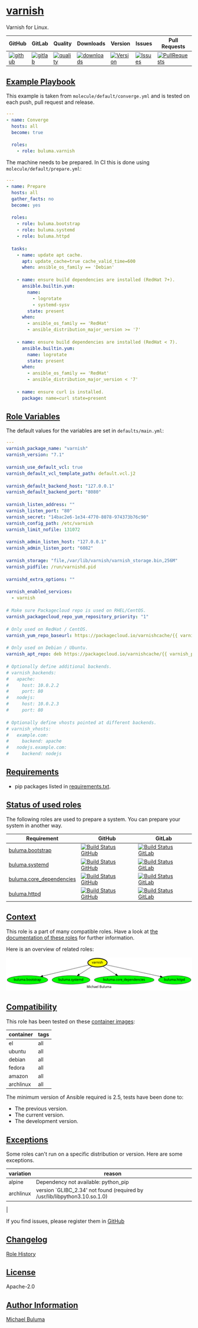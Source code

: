 # [varnish](#varnish)

Varnish for Linux.

|GitHub|GitLab|Quality|Downloads|Version|Issues|Pull Requests|
|------|------|-------|---------|-------|------|-------------|
|[![github](https://github.com/buluma/ansible-role-varnish/workflows/Ansible%20Molecule/badge.svg)](https://github.com/buluma/ansible-role-varnish/actions)|[![gitlab](https://gitlab.com/buluma/ansible-role-varnish/badges/master/pipeline.svg)](https://gitlab.com/buluma/ansible-role-varnish)|[![quality](https://img.shields.io/ansible/quality/54985)](https://galaxy.ansible.com/buluma/varnish)|[![downloads](https://img.shields.io/ansible/role/d/54985)](https://galaxy.ansible.com/buluma/varnish)|[![Version](https://img.shields.io/github/release/buluma/ansible-role-varnish.svg)](https://github.com/buluma/ansible-role-varnish/releases/)|[![Issues](https://img.shields.io/github/issues/buluma/ansible-role-varnish.svg)](https://github.com/buluma/ansible-role-varnish/issues/)|[![PullRequests](https://img.shields.io/github/issues-pr-closed-raw/buluma/ansible-role-varnish.svg)](https://github.com/buluma/ansible-role-varnish/pulls/)|

## [Example Playbook](#example-playbook)

This example is taken from `molecule/default/converge.yml` and is tested on each push, pull request and release.
```yaml
---
- name: Converge
  hosts: all
  become: true

  roles:
    - role: buluma.varnish
```

The machine needs to be prepared. In CI this is done using `molecule/default/prepare.yml`:
```yaml
---
- name: Prepare
  hosts: all
  gather_facts: no
  become: yes

  roles:
    - role: buluma.bootstrap
    - role: buluma.systemd
    - role: buluma.httpd

  tasks:
    - name: update apt cache.
      apt: update_cache=true cache_valid_time=600
      when: ansible_os_family == 'Debian'

    - name: ensure build dependencies are installed (RedHat 7+).
      ansible.builtin.yum:
        name:
          - logrotate
          - systemd-sysv
        state: present
      when:
        - ansible_os_family == 'RedHat'
        - ansible_distribution_major_version >= '7'

    - name: ensure build dependencies are installed (RedHat < 7).
      ansible.builtin.yum:
        name: logrotate
        state: present
      when:
        - ansible_os_family == 'RedHat'
        - ansible_distribution_major_version < '7'

    - name: ensure curl is installed.
      package: name=curl state=present
```


## [Role Variables](#role-variables)

The default values for the variables are set in `defaults/main.yml`:
```yaml
---
varnish_package_name: "varnish"
varnish_version: "7.1"

varnish_use_default_vcl: true
varnish_default_vcl_template_path: default.vcl.j2

varnish_default_backend_host: "127.0.0.1"
varnish_default_backend_port: "8080"

varnish_listen_address: ""
varnish_listen_port: "80"
varnish_secret: "14bac2e6-1e34-4770-8078-974373b76c90"
varnish_config_path: /etc/varnish
varnish_limit_nofile: 131072

varnish_admin_listen_host: "127.0.0.1"
varnish_admin_listen_port: "6082"

varnish_storage: "file,/var/lib/varnish/varnish_storage.bin,256M"
varnish_pidfile: /run/varnishd.pid

varnishd_extra_options: ""

varnish_enabled_services:
  - varnish

# Make sure Packagecloud repo is used on RHEL/CentOS.
varnish_packagecloud_repo_yum_repository_priority: "1"

# Only used on RedHat / CentOS.
varnish_yum_repo_baseurl: https://packagecloud.io/varnishcache/{{ varnish_packagecloud_repo }}/el/{{ ansible_distribution_major_version|int }}/$basearch

# Only used on Debian / Ubuntu.
varnish_apt_repo: deb https://packagecloud.io/varnishcache/{{ varnish_packagecloud_repo }}/{{ ansible_distribution | lower }}/ {{ ansible_distribution_release }} main

# Optionally define additional backends.
# varnish_backends:
#   apache:
#     host: 10.0.2.2
#     port: 80
#   nodejs:
#     host: 10.0.2.3
#     port: 80

# Optionally define vhosts pointed at different backends.
# varnish_vhosts:
#   example.com:
#     backend: apache
#   nodejs.example.com:
#     backend: nodejs
```

## [Requirements](#requirements)

- pip packages listed in [requirements.txt](https://github.com/buluma/ansible-role-varnish/blob/main/requirements.txt).

## [Status of used roles](#status-of-requirements)

The following roles are used to prepare a system. You can prepare your system in another way.

| Requirement | GitHub | GitLab |
|-------------|--------|--------|
|[buluma.bootstrap](https://galaxy.ansible.com/buluma/bootstrap)|[![Build Status GitHub](https://github.com/buluma/ansible-role-bootstrap/workflows/Ansible%20Molecule/badge.svg)](https://github.com/buluma/ansible-role-bootstrap/actions)|[![Build Status GitLab ](https://gitlab.com/buluma/ansible-role-bootstrap/badges/main/pipeline.svg)](https://gitlab.com/buluma/ansible-role-bootstrap)|
|[buluma.systemd](https://galaxy.ansible.com/buluma/systemd)|[![Build Status GitHub](https://github.com/buluma/ansible-role-systemd/workflows/Ansible%20Molecule/badge.svg)](https://github.com/buluma/ansible-role-systemd/actions)|[![Build Status GitLab ](https://gitlab.com/buluma/ansible-role-systemd/badges/master/pipeline.svg)](https://gitlab.com/buluma/ansible-role-systemd)|
|[buluma.core_dependencies](https://galaxy.ansible.com/buluma/core_dependencies)|[![Build Status GitHub](https://github.com/buluma/ansible-role-core_dependencies/workflows/Ansible%20Molecule/badge.svg)](https://github.com/buluma/ansible-role-core_dependencies/actions)|[![Build Status GitLab ](https://gitlab.com/buluma/ansible-role-core_dependencies/badges/main/pipeline.svg)](https://gitlab.com/buluma/ansible-role-core_dependencies)|
|[buluma.httpd](https://galaxy.ansible.com/buluma/httpd)|[![Build Status GitHub](https://github.com/buluma/ansible-role-httpd/workflows/Ansible%20Molecule/badge.svg)](https://github.com/buluma/ansible-role-httpd/actions)|[![Build Status GitLab ](https://gitlab.com/buluma/ansible-role-httpd/badges/master/pipeline.svg)](https://gitlab.com/buluma/ansible-role-httpd)|

## [Context](#context)

This role is a part of many compatible roles. Have a look at [the documentation of these roles](https://buluma.github.io/) for further information.

Here is an overview of related roles:

![dependencies](https://raw.githubusercontent.com/buluma/ansible-role-varnish/png/requirements.png "Dependencies")

## [Compatibility](#compatibility)

This role has been tested on these [container images](https://hub.docker.com/u/buluma):

|container|tags|
|---------|----|
|el|all|
|ubuntu|all|
|debian|all|
|fedora|all|
|amazon|all|
|archlinux|all|

The minimum version of Ansible required is 2.5, tests have been done to:

- The previous version.
- The current version.
- The development version.

## [Exceptions](#exceptions)

Some roles can't run on a specific distribution or version. Here are some exceptions.

| variation                 | reason                 |
|---------------------------|------------------------|
| alpine | Dependency not available: python_pip |
| archlinux | version `GLIBC_2.34' not found (required by /usr/lib/libpython3.10.so.1.0)
 |


If you find issues, please register them in [GitHub](https://github.com/buluma/ansible-role-varnish/issues)

## [Changelog](#changelog)

[Role History](https://github.com/buluma/ansible-role-varnish/blob/master/CHANGELOG.md)

## [License](#license)

Apache-2.0

## [Author Information](#author-information)

[Michael Buluma](https://buluma.github.io/)
